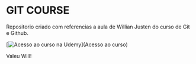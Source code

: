 # GIT COURSE
Repositorio criado com referencias a aula de Willian Justen do curso de Git e Github. 

[![Acesso ao curso na Udemy](https://www.udemy.com/course/git-e-github-para-iniciantes)](Acesso ao curso)

Valeu Will!
